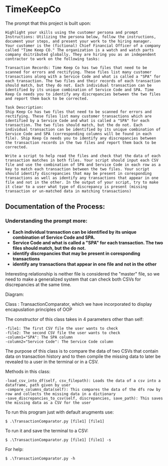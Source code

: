 # TimeKeepCo

The prompt that this project is built upon:

```
Highlight your skills using the customer persona and prompt					
Instructions: Utilizing the persona below, follow the instructions, document your steps, and present your work to the hiring manager.					
Your customer is the (fictional) Chief Financial Officer of a company called "Time Keep CO." The organization is a watch and watch parts company dsitributed globally. They are hiring you as an independent contractor to work on the following tasks:      	

Transaction Records: Time Keep Co has two files that need to be scanned for errors and rectifying. These files list many customer transactions along with a Service Code and what is called a "SPA" for each transaction. The two files and their records of each transaction should match, but they do not. Each individual transaction can be identified by its unique combination of Service Code and SPA. Time Keep Co needs you to identify any discrepancies between the two files and report them back to be corrected.		

Task Description:
Ship Keep Co has two files that need to be scanned for errors and rectifying. These files list many customer transactions which are identified by a Service Code and what is called a "SPA" for each transaction. The two files should match, but the do not. Each individual transaction can be identified by its unique combination of Service Code and SPA (corresponding columns will be found in each file). Ship Keep Co needs you to identify any discrepancies between the transaction records in the two files and report them back to be corrected. 		

Write a script to help read the files and check that the data of each transaction matches in both files. Your script should input each CSV file and use the combination of SPA and Service Code in each row as a key to match each transaction between the two files. Your script should identify discrepancies that may be present in coresponding transactions as well as identify any transactions that appear in one file and not in the other. In the output of your script, try to make it clear to a user what type of discrepancy is present (missing transaction or un-matched data in matching transactions)					

```

## Documentation of the Process:

### Understanding the prompt more:

- **Each individual transaction can be identified by its unique combination of Service Code and SPA.**
- **Service Code and what is called a "SPA" for each transaction. The two files should match, but the do not.**
- **identify discrepancies that may be present in coresponding transactions**
- **identify any transactions that appear in one file and not in the other**

Interesting relationship is neither file is considered the "master" file, so we need to make a generalized system that can check both CSVs for discrepancies at the same time.

Diagram:

Class : TransactionComparator, which we have incorporated to display encapuslation principles of OOP

The constructor of this class takes in 4 parameters other than self:

    -file1: The first CSV file the user wants to check
    -file2: The second CSV file the user wants to check
    -column1="SPA": The SPA column
    -column2="Service Code": The Service Code column

The purpose of this class is to compare the data of two CSVs that contain data on transaction history and to
then compile the missing data to later be revealed to a user in the terminal or in a CSV.

Methods in this class:

    -load_csv_into_df(self, csv_filepath): Loads the data of a csv into a dataframe, path given by user
    -compare_columns_data(self): This compares the data of the dfs row by row and collects the missing data in a dictionary
    -save_discrepancies_to_csv(self, discrepancies, save_path): This saves the missing data as a CSV for the user

To run this program just with default arugments use:

```
$ .\TransactionComparator.py [file1] [file1] 
```

To run it and save the terminal to a CSV:

```
$ .\TransactionComparator.py [file1] [file1] -s
```

For help:

```
$ .\TransactionComparator.py -h
```